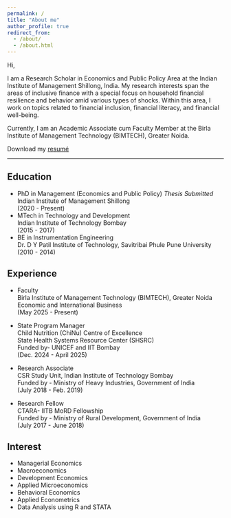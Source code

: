 ```yaml
---
permalink: /
title: "About me"
author_profile: true
redirect_from: 
  - /about/
  - /about.html
---
```

Hi, 

I am a Research Scholar in Economics and Public Policy Area at the Indian Institute of Management Shillong, India. My research interests span the areas of inclusive finance with a special focus on household financial resilience and behavior amid various types of shocks. Within this area, I work on topics related to financial inclusion, financial literacy, and financial well-being.

Currently, I am an Academic Associate cum Faculty Member at the Birla Institute of Management Technology (BIMTECH), Greater Noida.  

Download my [resumé](/files/resume1.pdf)   

---

## Education

- PhD in Management (Economics and Public Policy) *Thesis Submitted*  \
Indian Institute of Management Shillong \
(2020 - Present)
- MTech in Technology and Development \
Indian Institute of Technology Bombay \
(2015 - 2017)
- BE in Instrumentation Engineering \
Dr. D Y Patil Institute of Technology, Savitribai Phule Pune University \
(2010 - 2014)

## Experience

- Faculty \
Birla Institute of Management Technology (BIMTECH), Greater Noida\
Economic and International Business \
(May 2025 - Present)

- State Program Manager  \
Child Nutrition (ChiNu) Centre of Excellence \
State Health Systems Resource Center (SHSRC)\
Funded by- UNICEF and IIT Bombay \
(Dec. 2024 - April 2025)

- Research Associate \
CSR Study Unit, Indian Institute of Technology  Bombay  \
Funded by - Ministry of Heavy Industries, Government of India \
(July 2018 - Feb. 2019)

- Research Fellow \
CTARA- IITB MoRD Fellowship \
Funded by - Ministry of Rural Development, Government of India \
(July 2017 - June 2018)


## Interest

- Managerial Economics
- Macroeconomics 
- Development Economics 
- Applied Microeconomics
- Behavioral Economics 
- Applied Econometrics
- Data Analysis using R and STATA

